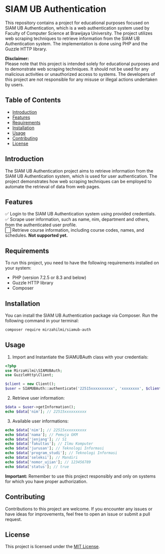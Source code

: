 # SIAM UB Authentication

This repository contains a project for educational purposes focused on SIAM UB Authentication, which is a web authentication system used by Faculty of Computer Science at Brawijaya University. The project utilizes web scraping techniques to retrieve information from the SIAM UB Authentication system. The implementation is done using PHP and the Guzzle HTTP library.

**Disclaimer:** <br>
Please note that this project is intended solely for educational purposes and to demonstrate web scraping techniques. It should not be used for any malicious activities or unauthorized access to systems. The developers of this project are not responsible for any misuse or illegal actions undertaken by users.

## Table of Contents
- [Introduction](#introduction)
- [Features](#features)
- [Requirements](#requirements)
- [Installation](#installation)
- [Usage](#usage)
- [Contributing](#contributing)
- [License](#license)

## Introduction
The SIAM UB Authentication project aims to retrieve information from the SIAM UB Authentication system, which is used for user authentication. The project demonstrates how web scraping techniques can be employed to automate the retrieval of data from web pages.

## Features
✅ Login to the SIAM UB Authentication system using provided credentials. <br>
✅ Scrape user information, such as name, nim, department and others, from the authenticated user profile. <br>
⬜ Retrieve course information, including course codes, names, and schedules. **Not supported yet.**

## Requirements
To run this project, you need to have the following requirements installed on your system:
- PHP (version 7.2.5 or 8.3 and below)
- Guzzle HTTP library
- Composer

## Installation
You can install the SIAM UB Authentication package via Composer. Run the following command in your terminal:
```bash
composer require mirzahilmi/siamub-auth
```

## Usage
1. Import and Instantiate the SIAMUBAuth class with your credentials:
```php
<?php
use MirzaHilmi\SIAMUBAuth;
use GuzzleHttp\Client;

$client = new Client();
$user = SIAMUBAuth::authenticate('22515xxxxxxxxxx', 'xxxxxxxx', $client);
```
2. Retrieve user information:
```php
$data = $user->getInformation();
echo $data['nim']; // 22515xxxxxxxxxx
```
3. Available user informations:
```php
echo $data['nim']; // 22515xxxxxxxxxx
echo $data['nama']; // Pemuja GKM
echo $data['jenjang']; // S1
echo $data['fakultas']; // Ilmu Komputer
echo $data['jurusan']; // Teknologi Informasi
echo $data['program_studi']; // Teknologi Informasi
echo $data['seleksi']; // Mandiri
echo $data['nomor_ujian']; // 123456789
echo $data['status']; // true
```

**Important:** Remember to use this project responsibly and only on systems for which you have proper authorization.

## Contributing
Contributions to this project are welcome. If you encounter any issues or have ideas for improvements, feel free to open an issue or submit a pull request.

## License
This project is licensed under the [MIT License](LICENSE).